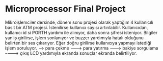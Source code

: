# Microprocessor Final Project

Mikroişlemciler dersinde, dönem sonu projesi olarak yaptığım 4 kullanıcılı basit bir ATM projesi. İstenilirse kullanıcı sayısı artırılabilir. Kullanıcıdan, kullanıcı id si PORTH yardımı ile alınıyor, daha sonra şifresi isteniyor. Bilgiler yanlış girilirse, işlem sonlanıyor ve buzzer yardımıyla hatalı olduğunu belirten bir ses çıkarıyor. Eğer doğru girilirse kullanıcıya yapmayı istediği işlem soruluyor.
--> para çekme
---> para yatırma
---> bakiye sorgulama
----> çıkış
LCD yardımıyla ekranda sonuçlar ekranda belirtiliyor.
